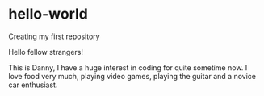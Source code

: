 # hello-world
Creating my first repository

Hello fellow strangers!

This is Danny, I have a huge interest in coding for quite sometime now.
I love food very much, playing video games, playing the guitar and a novice car enthusiast.
